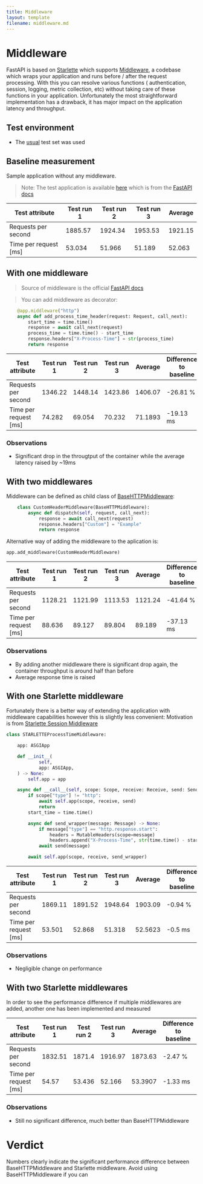 ```yaml
---
title: Middleware
layout: template
filename: middleware.md
---
```


# Middleware

FastAPI is based on [Starlette](https://www.starlette.io/) which supports [Middleware](https://fastapi.tiangolo.com/tutorial/middleware/?h=middlew#middleware), a codebase which wraps your application and runs before / after the request processing.
With this you can resolve various functions ( authentication, session, logging, metric collection, etc) without taking care of these functions in your application.
Unfortunately the most straightforward implementation has a drawback, it has major impact on the application latency and throughput. 

## Test environment
* The [usual](https://kisspeter.github.io/fastapi-performance-optimization/#test-environment) test set was used

## Baseline measurement

Sample application without any middleware.
> Note: The test application is available [here](https://github.com/KissPeter/fastapi-performance-optimization/blob/main/app_files/app.py) which is from the [FastAPI docs](https://fastapi.tiangolo.com/tutorial/middleware/)

| **Test attribute**    |   **Test run 1** |   **Test run 2** |   **Test run 3** |   **Average** |
|-----------------------|------------------|------------------|------------------|---------------|
| Requests per second   |         1885.57  |         1924.34  |         1953.53  |      1921.15  |
| Time per request [ms] |           53.034 |           51.966 |           51.189 |        52.063 |

## With one middleware

> Source of middleware is the official [FastAPI docs](https://www.starlette.io/middleware/#basehttpmiddleware)

> You can add middleware as decorator:
```python
    @app.middleware("http")
    async def add_process_time_header(request: Request, call_next):
        start_time = time.time()
        response = await call_next(request)
        process_time = time.time() - start_time
        response.headers["X-Process-Time"] = str(process_time)
        return response
```

| **Test attribute**    |   **Test run 1** |   **Test run 2** |   **Test run 3** |   **Average** | Difference to baseline   |
|-----------------------|------------------|------------------|------------------|---------------|--------------------------|
| Requests per second   |         1346.22  |         1448.14  |         1423.86  |     1406.07   | -26.81 %                 |
| Time per request [ms] |           74.282 |           69.054 |           70.232 |       71.1893 | -19.13 ms                |

### Observations
* Significant drop in the througtput of the container while the average latency raised by ~19ms 

## With two middlewares

Middleware can be defined as child class of [BaseHTTPMiddleware](https://www.starlette.io/middleware/#basehttpmiddleware):
```python
    class CustomHeaderMiddleware(BaseHTTPMiddleware):
        async def dispatch(self, request, call_next):
            response = await call_next(request)
            response.headers["Custom"] = "Example"
            return response
```
Alternative way of adding the middleware to the aplication is:
```python
app.add_middleware(CustomHeaderMiddleware)
```

| **Test attribute**    |   **Test run 1** |   **Test run 2** |   **Test run 3** |   **Average** | Difference to baseline   |
|-----------------------|------------------|------------------|------------------|---------------|--------------------------|
| Requests per second   |         1128.21  |         1121.99  |         1113.53  |      1121.24  | -41.64 %                 |
| Time per request [ms] |           88.636 |           89.127 |           89.804 |        89.189 | -37.13 ms                |

### Observations
* By adding another middleware there is significant drop again, the container throughput is around half than before
* Average response time is raised

## With one Starlette middleware

Fortunately there is a better way of extending the application with middleware capabilities however this is slightly less convenient:
Motivation is from [Starlette Session Middleware](https://github.com/encode/starlette/blob/master/starlette/middleware/sessions.py)

```python
class STARLETTEProcessTimeMiddleware:

    app: ASGIApp

    def __init__(
            self,
            app: ASGIApp,
    ) -> None:
        self.app = app

    async def __call__(self, scope: Scope, receive: Receive, send: Send) -> None:
        if scope["type"] != "http":
            await self.app(scope, receive, send)
            return
        start_time = time.time()

        async def send_wrapper(message: Message) -> None:
            if message["type"] == "http.response.start":
                headers = MutableHeaders(scope=message)
                headers.append("X-Process-Time", str(time.time() - start_time))
            await send(message)

        await self.app(scope, receive, send_wrapper)
```

| **Test attribute**    |   **Test run 1** |   **Test run 2** |   **Test run 3** |   **Average** | Difference to baseline   |
|-----------------------|------------------|------------------|------------------|---------------|--------------------------|
| Requests per second   |         1869.11  |         1891.52  |         1948.64  |     1903.09   | -0.94 %                  |
| Time per request [ms] |           53.501 |           52.868 |           51.318 |       52.5623 | -0.5 ms                  |

### Observations
* Negligible change on performance 

## With two Starlette middlewares

In order to see the performance difference if multiple middlewares are added, another one has been implemented and measured

| **Test attribute**    |   **Test run 1** |   **Test run 2** |   **Test run 3** |   **Average** | Difference to baseline   |
|-----------------------|------------------|------------------|------------------|---------------|--------------------------|
| Requests per second   |          1832.51 |         1871.4   |         1916.97  |     1873.63   | -2.47 %                  |
| Time per request [ms] |            54.57 |           53.436 |           52.166 |       53.3907 | -1.33 ms                 |

### Observations
* Still no significant difference, much better than BaseHTTPMiddleware 

# Verdict
Numbers clearly indicate the significant performance difference between BaseHTTPMiddleware and Starlette middleware. Avoid using BaseHTTPMiddleware if you can